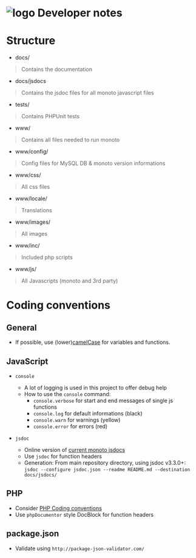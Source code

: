 ![logo](https://raw.githubusercontent.com/yafp/monoto/master/www/images/logo/monotoLogoBlack.png) Developer notes
==========

# Structure
* docs/
> Contains the documentation

* docs/jsdocs
> Contains the jsdoc files for all monoto javascript files

* tests/
> Contains PHPUnit tests

* www/
> Contains all files needed to run monoto

* www/config/
> Config files for MySQL DB & monoto version informations

* www/css/
> All css files

* www/locale/
> Translations

* www/images/
> All images

* www/inc/
> Included php scripts

* www/js/
> All Javascripts (monoto and 3rd party)


# Coding conventions
## General
* If possible, use  (lower)[camelCase](https://en.wikipedia.org/wiki/Camel_case) for variables and functions.

## JavaScript
* ```console```
    * A lot of logging is used in this project to offer debug help
    * How to use the ```console``` command:
        * ```console.verbose``` for start and end messages of single js functions
        * ```console.log``` for default informations (black)
        * ```console.warn``` for warnings (yellow)
        * ```console.error``` for errors (red)

* ```jsdoc```
    * Online version of [current monoto jsdocs](http://yafp.github.io/monoto/docs/jsdocs/index.html)
    * Use ```jsdoc``` for function headers
    * Generation: From main repository directory, using jsdoc v3.3.0+: ```jsdoc --configure jsdoc.json --readme README.md --destination docs/jsdocs/```

## PHP
* Consider [PHP Coding conventions](https://www.mediawiki.org/wiki/Manual:Coding_conventions/PHP)
* Use ```phpDocumentor``` style DocBlock for function headers


## package.json
* Validate using ```http://package-json-validator.com/```
